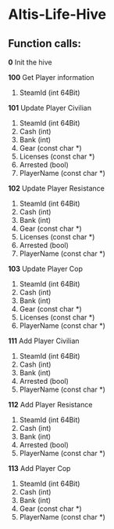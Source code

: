 Altis-Life-Hive
===============

## Function calls: ##

**0** Init the hive

**100** Get Player information

1. SteamId (int 64Bit)


**101** Update Player Civilian

1. SteamId (int 64Bit)
2. Cash (int)
3. Bank (int)
4. Gear (const char *)
5. Licenses (const char *)
6. Arrested (bool)
7. PlayerName (const char *)

**102** Update Player Resistance

1. SteamId (int 64Bit)
2. Cash (int)
3. Bank (int)
4. Gear (const char *)
5. Licenses (const char *)
6. Arrested (bool)
7. PlayerName (const char *)

**103** Update Player Cop

1. SteamId (int 64Bit)
2. Cash (int)
3. Bank (int)
4. Gear (const char *)
5. Licenses (const char *)
6. PlayerName (const char *)

**111** Add Player Civilian

1. SteamId (int 64Bit)
2. Cash (int)
3. Bank (int)
4. Arrested (bool)
5. PlayerName (const char *)

**112** Add Player Resistance

1. SteamId (int 64Bit)
2. Cash (int)
3. Bank (int)
4. Arrested (bool)
5. PlayerName (const char *)

**113** Add Player Cop

1. SteamId (int 64Bit)
2. Cash (int)
3. Bank (int)
4. Gear (const char *)
5. PlayerName (const char *)